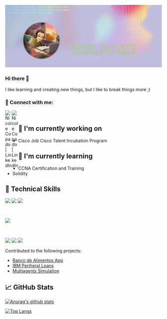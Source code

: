<!-- ### Hi there 👋 -->

<p align="center">
    <img src="img/banner.png" alt="my-banner">
</p>

### Hi there 👋

I like learning and creating new things, but I like to break things more ;)

### 🤝 Connect with me:
<a href="https://www.linkedin.com/in/nicole-copado-0b065822b/"><img align="left" src="https://raw.githubusercontent.com/yushi1007/yushi1007/main/images/linkedin.svg" alt="Nicole Copado | LinkedIn" width="21px"/></a>
<a href="https://www.instagram.com/jess.cops/"><img align="left" src="https://raw.githubusercontent.com/yushi1007/yushi1007/main/images/instagram.svg" alt="Nicole Copado | LinkedIn" width="21px"/></a>

</br>

## 🔭 I'm currently working on

- Cisco Job Cisco Talent Incubation Program

## 🌱 I'm currently learning

- CCNA Certification and Training
- Solidity

## 💼 Technical Skills

![](https://img.shields.io/badge/Code-JavaScript-informational?style=flat&logo=JavaScript&color=F7DF1E)
![](https://img.shields.io/badge/Code-HTML5-informational?style=flat&logo=HTML5&color=E34F26)
![](https://camo.githubusercontent.com/f78b84e80f28a945b81e338d032a0968e706e8b0db259385f3ecf14ca0bb6295/68747470733a2f2f696d672e736869656c64732e696f2f62616467652f436f64652d507974686f6e2d696e666f726d6174696f6e616c3f7374796c653d666c6174266c6f676f3d507974686f6e26636f6c6f723d303033423537)

</br>

![](https://img.shields.io/badge/Style-CSS3-informational?style=flat&logo=CSS3&color=1572B6)


</br>

![](https://img.shields.io/badge/Tools-NPM-informational?style=flat&logo=NPM&color=CB3837)
![](https://img.shields.io/badge/Tools-Git-informational?style=flat&logo=Git&color=F05032)
![](https://img.shields.io/badge/Tools-GitHub-informational?style=flat&logo=GitHub&color=181717)

Contributed to the following projects:
<ul>
    <li><a href="https://github.com/RafaGomezGlez/BancoDeAlimentos">Banco de Alimentos App</a></li>
    <li><a href="https://github.com/Razonde/ibm-users">IBM Periheral Loans</a></li>
    <li><a href="https://github.com/nicolecopado/Multiagentes">Multiagents Simulation</a></li>
</ul>

## 📈 GitHub Stats 

[![Anurag's github stats](https://github-readme-stats.vercel.app/api?username=nicolecopado&theme=dracula)](https://github.com/nicolecopado)

[![Top Langs](https://github-readme-stats.vercel.app/api/top-langs/?username=nicolecopado&layout=compact&theme=radical)](https://github.com/nicolecopado)
